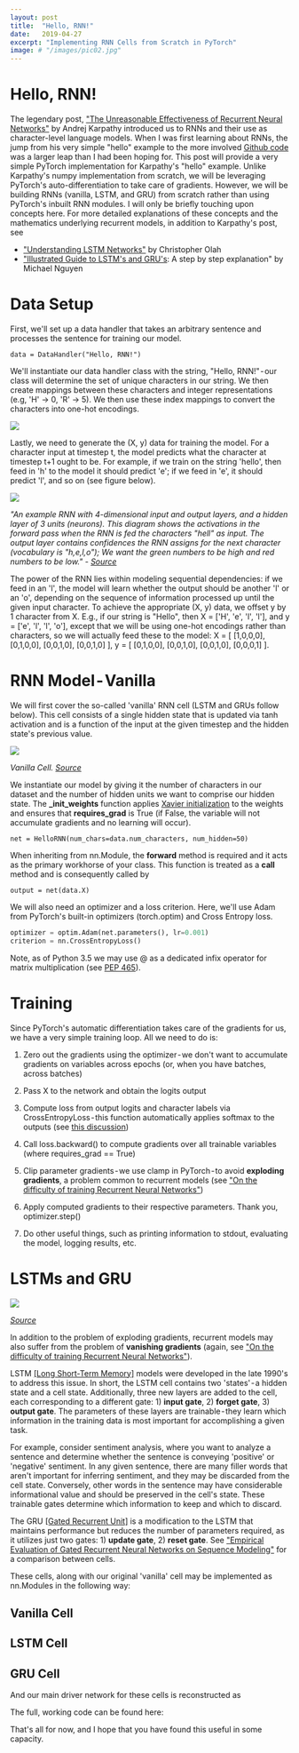 ```yaml
---
layout: post
title:  "Hello, RNN!"
date:   2019-04-27
excerpt: "Implementing RNN Cells from Scratch in PyTorch"
image: # "/images/pic02.jpg"
---
```


# Hello, RNN!
The legendary post, ["The Unreasonable Effectiveness of Recurrent Neural Networks"](http://karpathy.github.io/2015/05/21/rnn-effectiveness/) by Andrej Karpathy introduced us to RNNs and their use as character-level language models. When I was first learning about RNNs, the jump from his very simple "hello" example to the more involved [Github code](https://medium.com/r/?url=https%3A%2F%2Fgist.github.com%2Fkarpathy%2Fd4dee566867f8291f086) was a larger leap than I had been hoping for. This post will provide a very simple PyTorch implementation for Karpathy's "hello" example. Unlike Karpathy's numpy implementation from scratch, we will be leveraging PyTorch's auto-differentiation to take care of gradients. However, we will be building RNNs (vanilla, LSTM, and GRU) from scratch rather than using PyTorch's inbuilt RNN modules.
I will only be briefly touching upon concepts here. For more detailed explanations of these concepts and the mathematics underlying recurrent models, in addition to Karpathy's post, see

- ["Understanding LSTM Networks"](https://medium.com/r/?url=http%3A%2F%2Fcolah.github.io%2Fposts%2F2015-08-Understanding-LSTMs%2F) by Christopher Olah
- ["Illustrated Guide to LSTM's and GRU's](https://medium.com/r/?url=https%3A%2F%2Ftowardsdatascience.com%2Fillustrated-guide-to-lstms-and-gru-s-a-step-by-step-explanation-44e9eb85bf21): A step by step explanation" by Michael Nguyen

# Data Setup
First, we'll set up a data handler that takes an arbitrary sentence and processes the sentence for training our model.

<script src="https://gist.github.com/michael-iuzzolino/dc98554496d918286401f2943d471dfa.js"></script>

`data = DataHandler("Hello, RNN!")`

We'll instantiate our data handler class with the string, "Hello, RNN!" - our class will determine the set of unique characters in our string. We then create mappings between these characters and integer representations (e.g, 'H' → 0, 'R' → 5). We then use these index mappings to convert the characters into one-hot encodings.

<img class="custom_image" data-image-id="0*GZy1tUbL8gsiCmr4.jpg" data-width="400" data-height="300" src="https://cdn-images-1.medium.com/max/1600/0*GZy1tUbL8gsiCmr4.jpg">

Lastly, we need to generate the (X, y) data for training the model. For a character input at timestep t, the model predicts what the character at timestep t+1 ought to be. For example, if we train on the string 'hello', then feed in 'h' to the model it should predict 'e'; if we feed in 'e', it should predict 'l', and so on (see figure below).

<img class="custom_image" data-image-id="0*8LykR03GxX2TM-jj.jpeg" data-width="902" data-height="725" data-is-featured="true" src="https://cdn-images-1.medium.com/max/1600/0*8LykR03GxX2TM-jj.jpeg">

</p>
<em>"An example RNN with 4-dimensional input and output layers, and a hidden layer of 3 units (neurons). This diagram shows the activations in the forward pass when the RNN is fed the characters "hell" as input. The output layer contains confidences the RNN assigns for the next character (vocabulary is "h,e,l,o"); We want the green numbers to be high and red numbers to be low." - <a href='https://medium.com/r/?url=http%3A%2F%2Fkarpathy.github.io%2F2015%2F05%2F21%2Frnn-effectiveness%2F'>Source</a>
</em>
</p>

The power of the RNN lies within modeling sequential dependencies: if we feed in an 'l', the model will learn whether the output should be another 'l' or an 'o', depending on the sequence of information processed up until the given input character.
To achieve the appropriate (X, y) data, we offset y by 1 character from X. E.g., if our string is "Hello", then X = ['H', 'e', 'l', 'l'], and y = ['e', 'l', 'l', 'o'], except that we will be using one-hot encodings rather than characters, so we will actually feed these to the model: X = [ [1,0,0,0], [0,1,0,0], [0,0,1,0], [0,0,1,0] ], y = [ [0,1,0,0], [0,0,1,0], [0,0,1,0], [0,0,0,1] ].

# RNN Model - Vanilla
We will first cover the so-called 'vanilla' RNN cell (LSTM and GRUs follow below). This cell consists of a single hidden state that is updated via tanh activation and is a function of the input at the given timestep and the hidden state's previous value.

<img class="custom_image" data-image-id="1*AyxsB0n9S0iYFdEU9qTnFQ.png" data-width="1134" data-height="736" src="https://cdn-images-1.medium.com/max/1600/1*AyxsB0n9S0iYFdEU9qTnFQ.png">
<p>
<em>
Vanilla Cell. <a href='https://towardsdatascience.com/illustrated-guide-to-lstms-and-gru-s-a-step-by-step-explanation-44e9eb85bf21'>Source</a>
</em>
</p>

<script src="https://gist.github.com/michael-iuzzolino/e4bd557f6632f1826b8f485263630bcd.js"></script>

We instantiate our model by giving it the number of characters in our dataset and the number of hidden units we want to comprise our hidden state. The **_init_weights** function applies [Xavier initialization](https://medium.com/r/?url=http%3A%2F%2Fproceedings.mlr.press%2Fv9%2Fglorot10a%2Fglorot10a.pdf) to the weights and ensures that **requires_grad** is True (if False, the variable will not accumulate gradients and no learning will occur).

`net = HelloRNN(num_chars=data.num_characters, num_hidden=50)`

When inheriting from nn.Module, the **forward** method is required and it acts as the primary workhorse of your class. This function is treated as a **__call__** method and is consequently called by

`output = net(data.X)`

We will also need an optimizer and a loss criterion. Here, we'll use Adam from PyTorch's built-in optimizers (torch.optim) and Cross Entropy loss.

```python
optimizer = optim.Adam(net.parameters(), lr=0.001)
criterion = nn.CrossEntropyLoss()
```

Note, as of Python 3.5 we may use @ as a dedicated infix operator for matrix multiplication (see [PEP 465](https://medium.com/r/?url=https%3A%2F%2Fwww.python.org%2Fdev%2Fpeps%2Fpep-0465%2F)).

# Training
<script src="https://gist.github.com/michael-iuzzolino/34d3258691cd20f662ae439a93d02069.js"></script>


Since PyTorch's automatic differentiation takes care of the gradients for us, we have a very simple training loop. All we need to do is:
1. Zero out the gradients using the optimizer - we don't want to accumulate gradients on variables across epochs (or, when you have batches, across batches)

2. Pass X to the network and obtain the logits output

3. Compute loss from output logits and character labels via CrossEntropyLoss - this function automatically applies softmax to the outputs (see [this discussion](https://medium.com/r/?url=https%3A%2F%2Fdiscuss.pytorch.org%2Ft%2Fwhy-does-crossentropyloss-include-the-softmax-function%2F4420))

4. Call loss.backward() to compute gradients over all trainable variables (where requires_grad == True)

5. Clip parameter gradients - we use clamp in PyTorch - to avoid **exploding gradients**, a problem common to recurrent models (see ["On the difficulty of training Recurrent Neural Networks"](https://medium.com/r/?url=https%3A%2F%2Farxiv.org%2Fabs%2F1211.5063))

6. Apply computed gradients to their respective parameters. Thank you, optimizer.step()

7. Do other useful things, such as printing information to stdout, evaluating the model, logging results, etc.

# LSTMs and GRU
<img class="custom_image" data-image-id="1*yBXV9o5q7L_CvY7quJt3WQ.png" src="https://cdn-images-1.medium.com/max/1600/1*yBXV9o5q7L_CvY7quJt3WQ.png">

<p>
<em><a href='https://towardsdatascience.com/illustrated-guide-to-lstms-and-gru-s-a-step-by-step-explanation-44e9eb85bf21'>Source</a>
</em>
</p>

 In addition to the problem of exploding gradients, recurrent models may also suffer from the problem of **vanishing gradients** (again, see ["On the difficulty of training Recurrent Neural Networks"](https://medium.com/r/?url=https%3A%2F%2Farxiv.org%2Fabs%2F1211.5063)).

LSTM [[Long Short-Term Memory]](https://medium.com/r/?url=https%3A%2F%2Fwww.bioinf.jku.at%2Fpublications%2Folder%2F2604.pdf) models were developed in the late 1990's to address this issue. In short, the LSTM cell contains two 'states' - a hidden state and a cell state. Additionally, three new layers are added to the cell, each corresponding to a different gate: 1) **input gate**, 2) **forget gate**, 3) **output gate**. The parameters of these layers are trainable - they learn which information in the training data is most important for accomplishing a given task.

For example, consider sentiment analysis, where you want to analyze a sentence and determine whether the sentence is conveying 'positive' or 'negative' sentiment. In any given sentence, there are many filler words that aren't important for inferring sentiment, and they may be discarded from the cell state. Conversely, other words in the sentence may have considerable informational value and should be preserved in the cell's state. These trainable gates determine which information to keep and which to discard.

The GRU [[Gated Recurrent Unit]](https://medium.com/r/?url=https%3A%2F%2Farxiv.org%2Fabs%2F1406.1078) is a modification to the LSTM that maintains performance but reduces the number of parameters required, as it utilizes just two gates: 1) **update gate**, 2) **reset gate**. See ["Empirical Evaluation of Gated Recurrent Neural Networks on Sequence Modeling"](https://medium.com/r/?url=https%3A%2F%2Farxiv.org%2Fpdf%2F1412.3555v1.pdf) for a comparison between cells.

These cells, along with our original 'vanilla' cell may be implemented as nn.Modules in the following way:

## Vanilla Cell
<script src="https://gist.github.com/michael-iuzzolino/09c9224fdd991f13ed484968c36eb532.js"></script>

## LSTM Cell
<script src="https://gist.github.com/michael-iuzzolino/25f685ce3d8dd78b26b8d4165180cac9.js"></script>

## GRU Cell
<script src="https://gist.github.com/michael-iuzzolino/49a921d78bf410c3f57f6858466634bd.js"></script>


And our main driver network for these cells is reconstructed as

<script src="https://gist.github.com/michael-iuzzolino/9b4560c90d32deb99d9e62aa9033aa59.js"></script>

The full, working code can be found here:

<script src="https://gist.github.com/michael-iuzzolino/9b4560c90d32deb99d9e62aa9033aa59.js"></script>


That's all for now, and I hope that you have found this useful in some capacity.

